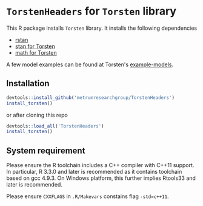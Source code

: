 # `TorstenHeaders` for `Torsten` library
This R package installs `Torsten` library. It installs the following dependencies

-  [rstan](https://github.com/stan-dev/rstan)
-  [stan for Torsten](https://github.com/stan-dev/stan)
-  [math for Torsten](https://github.com/stan-dev/math)

A few model examples can be found at Torsten's [example-models](https://github.com/metrumresearchgroup/example-models).

Installation
------------
```r
devtools::install_github('metrumresearchgroup/TorstenHeaders')
install_torsten()
```
or after cloning this repo
```r
devtools::load_all('TorstenHeaders')
install_torsten()
```
System requirement
------------------
Please ensure the R toolchain includes a C++ compiler with C++11 support. In particular, R 3.3.0 and later is recommended as it contains toolchain based on gcc 4.9.3. On Windows platform, this further implies Rtools33 and later is recommended. 

Please ensure `CXXFLAGS` in `.R/Makevars` constains flag `-std=c++11`.
